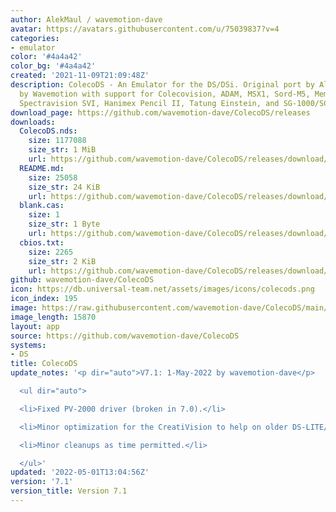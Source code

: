 ```yaml
---
author: AlekMaul / wavemotion-dave
avatar: https://avatars.githubusercontent.com/u/75039837?v=4
categories:
- emulator
color: '#4a4a42'
color_bg: '#4a4a42'
created: '2021-11-09T21:09:48Z'
description: ColecoDS - An Emulator for the DS/DSi. Original port by Alekmaul. Phoenix-Edition
  by Wavemotion with support for Colecovision, ADAM, MSX1, Sord-M5, Memotech MTX,
  Spectravision SVI, Hanimex Pencil II, Tatung Einstein, and SG-1000/SC-3000.
download_page: https://github.com/wavemotion-dave/ColecoDS/releases
downloads:
  ColecoDS.nds:
    size: 1177088
    size_str: 1 MiB
    url: https://github.com/wavemotion-dave/ColecoDS/releases/download/7.1/ColecoDS.nds
  README.md:
    size: 25058
    size_str: 24 KiB
    url: https://github.com/wavemotion-dave/ColecoDS/releases/download/7.1/README.md
  blank.cas:
    size: 1
    size_str: 1 Byte
    url: https://github.com/wavemotion-dave/ColecoDS/releases/download/7.1/blank.cas
  cbios.txt:
    size: 2265
    size_str: 2 KiB
    url: https://github.com/wavemotion-dave/ColecoDS/releases/download/7.1/cbios.txt
github: wavemotion-dave/ColecoDS
icon: https://db.universal-team.net/assets/images/icons/colecods.png
icon_index: 195
image: https://raw.githubusercontent.com/wavemotion-dave/ColecoDS/main/arm9/gfx_data/pdev_tbg0.png
image_length: 15870
layout: app
source: https://github.com/wavemotion-dave/ColecoDS
systems:
- DS
title: ColecoDS
update_notes: '<p dir="auto">V7.1: 1-May-2022 by wavemotion-dave</p>

  <ul dir="auto">

  <li>Fixed PV-2000 driver (broken in 7.0).</li>

  <li>Minor optimization for the CreatiVision to help on older DS-LITE/PHAT.</li>

  <li>Minor cleanups as time permitted.</li>

  </ul>'
updated: '2022-05-01T13:04:56Z'
version: '7.1'
version_title: Version 7.1
---
```

